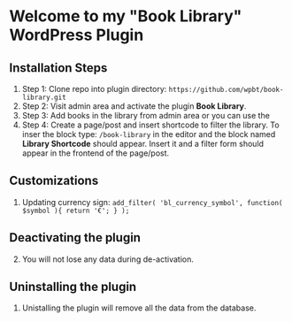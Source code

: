 # Welcome to my "Book Library" WordPress Plugin

## Installation Steps

1. Step 1:
   Clone repo into plugin directory: `https://github.com/wpbt/book-library.git`
2. Step 2:
   Visit admin area and activate the plugin **Book Library**.
3. Step 3:
   Add books in the library from admin area or you can use the
4. Step 4:
   Create a page/post and insert shortcode to filter the library. To inser the block type: `/book-library` in the editor and the block named **Library Shortcode** should appear. Insert it and a filter form should appear in the frontend of the page/post.

## Customizations

1. Updating currency sign:
   `add_filter( 'bl_currency_symbol', function( $symbol ){ return '€'; } );`

## Deactivating the plugin

2. You will not lose any data during de-activation.

## Uninstalling the plugin

1. Unistalling the plugin will remove all the data from the database.
